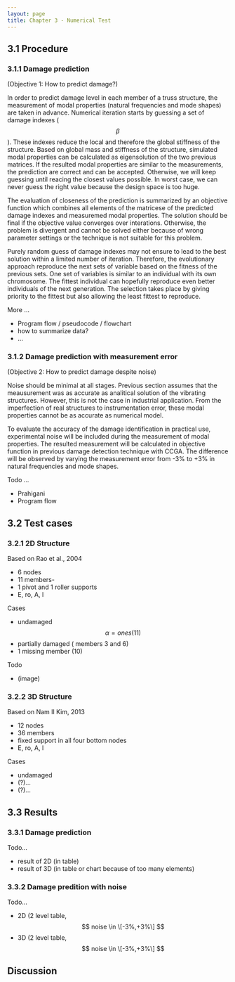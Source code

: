 ```yaml
---
layout: page
title: Chapter 3 - Numerical Test
---
```


## 3.1 Procedure

### 3.1.1 Damage prediction

(Objective 1: How to predict damage?)

In order to predict damage level in each member of a truss structure, the measurement of modal properties (natural frequencies and mode shapes) are taken in advance. Numerical iteration starts by guessing a set of damage indexes ($$ \beta $$). These indexes reduce the local and therefore the global stiffness of the structure. Based on global mass and stiffness of the structure, simulated modal properties can be calculated as eigensolution of the two previous matrices. If the resulted modal properties are similar to the measurements, the prediction are correct and can be accepted. Otherwise, we will keep guessing until reacing the closest values possible. In worst case, we can never guess the right value because the design space is too huge.

The evaluation of closeness of the prediction is summarized by an objective function which combines all elements of the matricese of the predicted damage indexes and measuremed modal properties. The solution should be final if the objective value converges over interations. Otherwise, the problem is divergent and cannot be solved either because of wrong parameter settings or the technique is not suitable for this problem.

Purely random guess of damage indexes may not ensure to lead to the best solution within a limited number of iteration. Therefore, the evolutionary approach reproduce the next sets of variable based on the fitness of the previous sets. One set of variables is similar to an individual with its own chromosome. The fittest individual can hopefully reproduce even better individuals of the next generation. The selection takes place by giving priority to the fittest but also allowing the least fittest to reproduce.

More ... 
- Program flow / pseudocode / flowchart
- how to summarize data?
- ...

### 3.1.2 Damage prediction with measurement error

(Objective 2: How to predict damage despite noise)

Noise should be minimal at all stages. Previous section assumes that the meausurement was as accurate as analitical solution of the vibrating structures. However, this is not the case in industrial application. From the imperfection of real structures to instrumentation error, these modal properties cannot be as accurate as numerical model.

To evaluate the accuracy of the damage identification in practical use, experimental noise will be included during the measurement of modal properties. The resulted measurement will be calculated in objective function in previous damage detection technique with CCGA. The difference will be observed by varying the measurement error from -3% to +3% in natural frequencies and mode shapes. 

Todo ...
* Prahigani 
* Program flow

## 3.2 Test cases

### 3.2.1 2D Structure

Based on Rao et al., 2004
- 6 nodes
- 11 members-
- 1 pivot and 1 roller supports
- E, ro, A, l

Cases
- undamaged $$ \alpha = ones(11) $$
- partially damaged ( members 3 and 6)
- 1 missing member (10)

Todo
- (image)

### 3.2.2 3D Structure

Based on Nam Il Kim, 2013
- 12 nodes
- 36 members
- fixed support in all four bottom nodes
- E, ro, A, l

Cases
- undamaged
- (?)...
- (?)...

## 3.3 Results

### 3.3.1 Damage prediction

Todo...
- result of 2D (in table)
- result of 3D (in table or chart because of too many elements)

### 3.3.2 Damage predition with noise

Todo...
- 2D (2 level table, $$ noise \in \[-3%,+3%\] $$ 
- 3D (2 level table, $$ noise \in \[-3%,+3%\] $$ 

## Discussion

